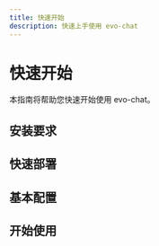 ```yaml
---
title: 快速开始
description: 快速上手使用 evo-chat
---
```


# 快速开始

本指南将帮助您快速开始使用 evo-chat。

## 安装要求

## 快速部署

## 基本配置

## 开始使用